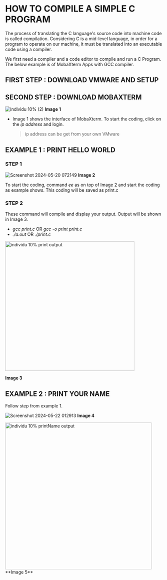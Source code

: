 # HOW TO COMPILE A SIMPLE C PROGRAM

The process of translating the C language's source code into machine code is called compilation. Considering C is a mid-level language, in order for a program to operate on our machine, it must be translated into an executable code using a compiler.

We first need a compiler and a code editor to compile and run a C Program. The below example is of MobaXterm Apps with GCC compiler.

## FIRST STEP : DOWNLOAD VMWARE AND SETUP 


## SECOND STEP : DOWNLOAD MOBAXTERM


![individu 10% (2)](https://github.com/addff/2403-ITT440/assets/167417574/237c7cbf-46a7-4354-90ea-1ca63426fdee)
                                                      **Image 1**
  
- Image 1 shows the interface of MobaXterm. To start the coding, click on the _ip address_  and login.
  > ip address can be get from your own VMware

## EXAMPLE 1 : PRINT HELLO WORLD

### STEP 1

![Screenshot 2024-05-20 072149](https://github.com/addff/2403-ITT440/assets/167417574/53e6795f-2931-4b87-bde5-bef189f1f7cd)
                                                      **Image 2**

To start the coding, command _ee_ as on top of Image 2 and start the coding as example shows. This coding will be saved as print.c

### STEP 2
These command will compile and display your output. Output will be shown in Image 3.
- _gcc print.c_  OR  _gcc -o print print.c_
- _./a.out_  OR  _./print.c_
  
<img width="413" alt="individu 10% print output" src="https://github.com/addff/2403-ITT440/assets/167417574/102ab19b-6928-4295-9f7c-11541c68ac02">
                                          
  **Image 3**

## EXAMPLE 2 : PRINT YOUR NAME 

Follow step from example 1.

![Screenshot 2024-05-22 012913](https://github.com/addff/2403-ITT440/assets/167417574/b5036648-fd70-47c1-8fa3-bc9c597894d9)
**Image 4**

<img width="468" alt="individu 10% printName output" src="https://github.com/addff/2403-ITT440/assets/167417574/23df5d05-117a-4f82-a8fe-3214354749d6">
**Image 5**


